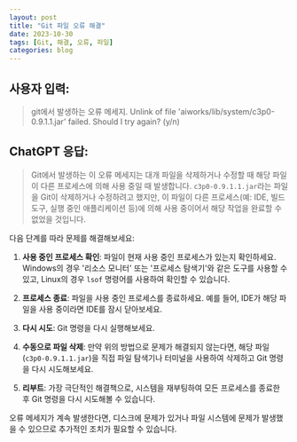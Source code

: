 ```yaml
---
layout: post
title: "Git 파일 오류 해결"
date: 2023-10-30
tags: [Git, 해결, 오류, 파일]
categories: blog
---
```


## 사용자 입력:
> git에서 발생하는 오류 메세지. Unlink of file 'aiworks/lib/system/c3p0-0.9.1.1.jar' failed. Should I try again? (y/n) 

## ChatGPT 응답:
> Git에서 발생하는 이 오류 메세지는 대개 파일을 삭제하거나 수정할 때 해당 파일이 다른 프로세스에 의해 사용 중일 때 발생합니다. `c3p0-0.9.1.1.jar`라는 파일을 Git이 삭제하거나 수정하려고 했지만, 이 파일이 다른 프로세스(예: IDE, 빌드 도구, 실행 중인 애플리케이션 등)에 의해 사용 중이어서 해당 작업을 완료할 수 없었을 것입니다.

다음 단계를 따라 문제를 해결해보세요:

1. **사용 중인 프로세스 확인**: 파일이 현재 사용 중인 프로세스가 있는지 확인하세요. Windows의 경우 '리소스 모니터' 또는 '프로세스 탐색기'와 같은 도구를 사용할 수 있고, Linux의 경우 `lsof` 명령어를 사용하여 확인할 수 있습니다.

2. **프로세스 종료**: 파일을 사용 중인 프로세스를 종료하세요. 예를 들어, IDE가 해당 파일을 사용 중이라면 IDE를 잠시 닫아보세요.

3. **다시 시도**: Git 명령을 다시 실행해보세요.

4. **수동으로 파일 삭제**: 만약 위의 방법으로 문제가 해결되지 않는다면, 해당 파일(`c3p0-0.9.1.1.jar`)을 직접 파일 탐색기나 터미널을 사용하여 삭제하고 Git 명령을 다시 시도해보세요.

5. **리부트**: 가장 극단적인 해결책으로, 시스템을 재부팅하여 모든 프로세스를 종료한 후 Git 명령을 다시 시도해볼 수 있습니다.

오류 메세지가 계속 발생한다면, 디스크에 문제가 있거나 파일 시스템에 문제가 발생했을 수 있으므로 추가적인 조치가 필요할 수 있습니다.

